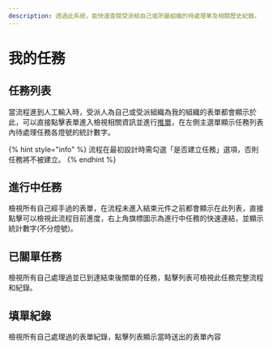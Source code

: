```yaml
---
description: 透過此系統，能快速查閱受派給自己或所屬組織的待處理單及相關歷史紀錄。
---
```


# 我的任務

## 任務列表

當流程進到人工輸入時，受派人為自己或受派組織為我的組織的表單都會顯示於此，可以直接點擊表單進入檢視相關資訊並進行[推單](7.md#tui-chan)，在左側主選單顯示任務列表內待處理任務各燈號的統計數字。

{% hint style="info" %}
流程在最初設計時需勾選「是否建立任務」選項，否則任務將不被建立。
{% endhint %}

## 進行中任務

檢視所有自己經手過的表單，在流程未進入結束元件之前都會顯示在此列表，直接點擊可以檢視此流程目前進度，右上角旗標圖示為進行中任務的快速連結，並顯示統計數字(不分燈號)。

## 已關單任務

檢視所有自己處理過並已到達結束後關單的任務，點擊列表可檢視此任務完整流程和紀錄。

## 填單紀錄

檢視所有自己處理過的表單紀錄，點擊列表顯示當時送出的表單內容
